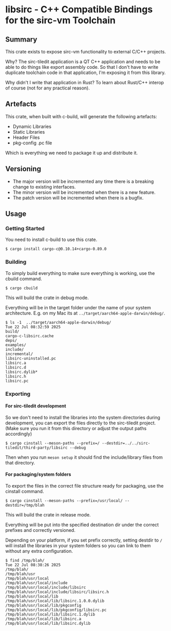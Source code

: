 # libsirc - C++ Compatible Bindings for the sirc-vm Toolchain

## Summary

This crate exists to expose sirc-vm functionality to external C/C++ projects.

Why? The sirc-tiledit application is a QT C++ application and needs to be able to
do things like export assembly code. So that I don't have to write duplicate
toolchain code in that application, I'm exposing it from this library.

Why didn't I write that application in Rust? To learn about Rust/C++ interop of course
(not for any practical reason).

## Artefacts

This crate, when built with c-build, will generate the following artefacts:

- Dynamic Libraries
- Static Libraries
- Header Files
- pkg-config .pc file

Which is everything we need to package it up and distribute it.

## Versioning

- The major version will be incremented any time there is a breaking change to existing interfaces.
- The minor version will be incremented when there is a new feature.
- The patch version will be incremented when there is a bugfix.

## Usage

### Getting Started

You need to install c-build to use this crate.

```shell
$ cargo install cargo-c@0.10.14+cargo-0.89.0
```

### Building

To simply build everything to make sure everything is working, use the cbuild command.

```shell
$ cargo cbuild
```

This will build the crate in debug mode.

Everything will be in the target folder under the name of your system architecture.
E.g. on my Mac its at `../target/aarch64-apple-darwin/debug/`.

```shell
$ ls -1  ../target/aarch64-apple-darwin/debug/                                                                                      Tue 22 Jul 08:32:59 2025
build/
cargo-c-libsirc.cache
deps/
examples/
include/
incremental/
libsirc-uninstalled.pc
libsirc.a
libsirc.d
libsirc.dylib*
libsirc.h
libsirc.pc
```

### Exporting

#### For sirc-tiledit development

So we don't need to install the libraries into the system directories during development, you can export the files
directly to the sirc-tiledit project. (Make sure you run it from this directory or adjust the output paths accordingly)

```shell
$ cargo cinstall --meson-paths --prefix=/ --destdir=../../sirc-tiledit/third-party/libsirc --debug
```

Then when you run `meson setup` it should find the include/library files from that directory.

#### For packaging/system folders

To export the files in the correct file structure ready for packaging, use the cinstall command.

```shell
$ cargo cinstall --meson-paths --prefix=/usr/local/ --destdir=/tmp/blah
```

This will build the crate in release mode.

Everything will be put into the specified destination dir under the correct prefixes and correctly versioned.

Depending on your platform, if you set prefix correctly, setting destdir to `/` will install the libraries in your
system folders so you can link to them without any extra configuration.

```shell
$ find /tmp/blah/                                                                                                                   Tue 22 Jul 08:38:26 2025
/tmp/blah/
/tmp/blah/usr
/tmp/blah/usr/local
/tmp/blah/usr/local/include
/tmp/blah/usr/local/include/libsirc
/tmp/blah/usr/local/include/libsirc/libsirc.h
/tmp/blah/usr/local/lib
/tmp/blah/usr/local/lib/libsirc.1.0.0.dylib
/tmp/blah/usr/local/lib/pkgconfig
/tmp/blah/usr/local/lib/pkgconfig/libsirc.pc
/tmp/blah/usr/local/lib/libsirc.1.dylib
/tmp/blah/usr/local/lib/libsirc.a
/tmp/blah/usr/local/lib/libsirc.dylib
```